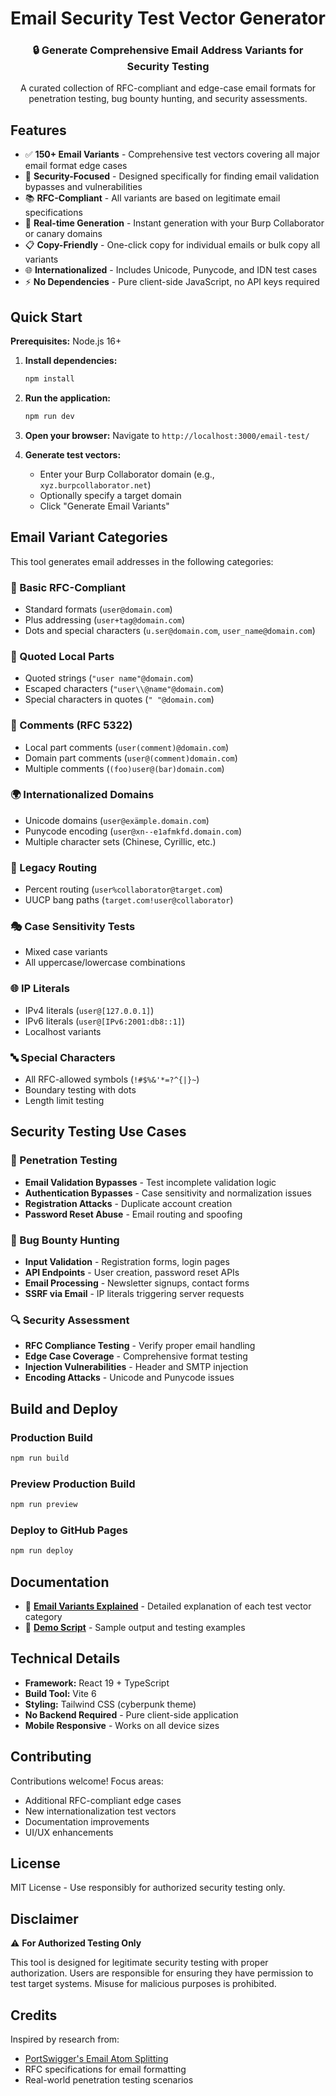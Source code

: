 # Email Security Test Vector Generator

<div align="center">
  <h3>🔒 Generate Comprehensive Email Address Variants for Security Testing</h3>
  <p>A curated collection of RFC-compliant and edge-case email formats for penetration testing, bug bounty hunting, and security assessments.</p>
</div>

## Features

- ✅ **150+ Email Variants** - Comprehensive test vectors covering all major email format edge cases
- 🎯 **Security-Focused** - Designed specifically for finding email validation bypasses and vulnerabilities
- 📚 **RFC-Compliant** - All variants are based on legitimate email specifications
- 🔄 **Real-time Generation** - Instant generation with your Burp Collaborator or canary domains
- 📋 **Copy-Friendly** - One-click copy for individual emails or bulk copy all variants
- 🌐 **Internationalized** - Includes Unicode, Punycode, and IDN test cases
- ⚡ **No Dependencies** - Pure client-side JavaScript, no API keys required

## Quick Start

**Prerequisites:** Node.js 16+

1. **Install dependencies:**
   ```bash
   npm install
   ```

2. **Run the application:**
   ```bash
   npm run dev
   ```

3. **Open your browser:**
   Navigate to `http://localhost:3000/email-test/`

4. **Generate test vectors:**
   - Enter your Burp Collaborator domain (e.g., `xyz.burpcollaborator.net`)
   - Optionally specify a target domain
   - Click "Generate Email Variants"

## Email Variant Categories

This tool generates email addresses in the following categories:

### 🔧 Basic RFC-Compliant
- Standard formats (`user@domain.com`)
- Plus addressing (`user+tag@domain.com`)
- Dots and special characters (`u.ser@domain.com`, `user_name@domain.com`)

### 📝 Quoted Local Parts
- Quoted strings (`"user name"@domain.com`)
- Escaped characters (`"user\\@name"@domain.com`)
- Special characters in quotes (`" "@domain.com`)

### 💬 Comments (RFC 5322)
- Local part comments (`user(comment)@domain.com`)
- Domain part comments (`user@(comment)domain.com`)
- Multiple comments (`(foo)user@(bar)domain.com`)

### 🌍 Internationalized Domains
- Unicode domains (`user@exämple.domain.com`)
- Punycode encoding (`user@xn--e1afmkfd.domain.com`)
- Multiple character sets (Chinese, Cyrillic, etc.)

### 🔀 Legacy Routing
- Percent routing (`user%collaborator@target.com`)
- UUCP bang paths (`target.com!user@collaborator`)

### 🎭 Case Sensitivity Tests
- Mixed case variants
- All uppercase/lowercase combinations

### 🌐 IP Literals
- IPv4 literals (`user@[127.0.0.1]`)
- IPv6 literals (`user@[IPv6:2001:db8::1]`)
- Localhost variants

### 🔤 Special Characters
- All RFC-allowed symbols (`!#$%&'*=?^{|}~`)
- Boundary testing with dots
- Length limit testing

## Security Testing Use Cases

### 🎯 Penetration Testing
- **Email Validation Bypasses** - Test incomplete validation logic
- **Authentication Bypasses** - Case sensitivity and normalization issues
- **Registration Attacks** - Duplicate account creation
- **Password Reset Abuse** - Email routing and spoofing

### 🐛 Bug Bounty Hunting
- **Input Validation** - Registration forms, login pages
- **API Endpoints** - User creation, password reset APIs
- **Email Processing** - Newsletter signups, contact forms
- **SSRF via Email** - IP literals triggering server requests

### 🔍 Security Assessment
- **RFC Compliance Testing** - Verify proper email handling
- **Edge Case Coverage** - Comprehensive format testing
- **Injection Vulnerabilities** - Header and SMTP injection
- **Encoding Attacks** - Unicode and Punycode issues

## Build and Deploy

### Production Build
```bash
npm run build
```

### Preview Production Build
```bash
npm run preview
```

### Deploy to GitHub Pages
```bash
npm run deploy
```

## Documentation

- 📖 **[Email Variants Explained](./EMAIL_VARIANTS_EXPLAINED.md)** - Detailed explanation of each test vector category
- 🔬 **[Demo Script](./test-email-generation.js)** - Sample output and testing examples

## Technical Details

- **Framework:** React 19 + TypeScript
- **Build Tool:** Vite 6
- **Styling:** Tailwind CSS (cyberpunk theme)
- **No Backend Required** - Pure client-side application
- **Mobile Responsive** - Works on all device sizes

## Contributing

Contributions welcome! Focus areas:
- Additional RFC-compliant edge cases
- New internationalization test vectors
- Documentation improvements
- UI/UX enhancements

## License

MIT License - Use responsibly for authorized security testing only.

## Disclaimer

⚠️ **For Authorized Testing Only**

This tool is designed for legitimate security testing with proper authorization. Users are responsible for ensuring they have permission to test target systems. Misuse for malicious purposes is prohibited.

## Credits

Inspired by research from:
- [PortSwigger's Email Atom Splitting](https://portswigger.net/research/splitting-the-email-atom)
- RFC specifications for email formatting
- Real-world penetration testing scenarios
